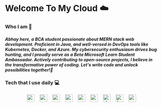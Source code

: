 <h1 align="left">Welcome To My Cloud ☁️</h1>

###

<h3 align="left">Who I am 🤔</h3>

###

<h5 align="left">Abhay here, a BCA student passionate about MERN stack web development. Proficient in Java, and well-versed in DevOps tools like Kubernetes, Docker, and Azure. My cybersecurity enthusiasm drives bug hunting, and I proudly serve as a Beta Microsoft Learn Student Ambassador. Actively contributing to open-source projects, I believe in the transformative power of coding. Let's write code and unlock possibilities together!🚀</h5>

###

<h3 align="left">Tech that I use daily 💻</h3>

###

<div align="center">
  <img src="https://skillicons.dev/icons?i=mongodb" height="25" alt="mongodb logo"  />
  <img width="9" />
  <img src="https://skillicons.dev/icons?i=express" height="25" alt="express logo"  />
  <img width="9" />
  <img src="https://cdn.jsdelivr.net/gh/devicons/devicon/icons/react/react-original.svg" height="25" alt="react logo"  />
  <img width="9" />
  <img src="https://skillicons.dev/icons?i=nodejs" height="25" alt="nodejs logo"  />
  <img width="9" />
  <img src="https://skillicons.dev/icons?i=nextjs" height="25" alt="nextjs logo"  />
  <img width="9" />
  <img src="https://skillicons.dev/icons?i=graphql" height="25" alt="graphql logo"  />
  <img width="9" />
  <img src="https://skillicons.dev/icons?i=docker" height="25" alt="docker logo"  />
  <img width="9" />
  <img src="https://skillicons.dev/icons?i=kubernetes" height="25" alt="kubernetes logo"  />
  <img width="9" />
  <img src="https://skillicons.dev/icons?i=azure" height="25" alt="azure logo"  />
</div>

###

